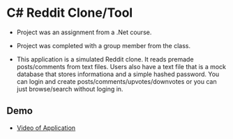 # C# Reddit Clone/Tool

- Project was an assignment from a  .Net course.
- Project was completed with a group member from the class.

- This application is a simulated Reddit clone. It reads premade posts/comments from text files. Users also have a text file that is a mock database that stores informationa and a simple hashed password. You can login and create posts/comments/upvotes/downvotes or you can just browse/search without loging in.

## Demo
- [Video of Application](https://streamable.com/teyur)

